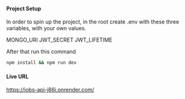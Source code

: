 #### Project Setup

In order to spin up the project, in the root create .env with these three variables, with your own values.

MONGO_URI
JWT_SECRET
JWT_LIFETIME

After that run this command

```bash
npm install && npm run dev
```

#### Live URL
https://jobs-api-j86i.onrender.com/
